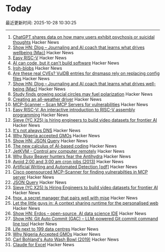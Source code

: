 # Today

最近更新时间: 2025-10-28 10:30:25

--- 
1. [ChatGPT shares data on how many users exhibit psychosis or suicidal thoughts](https://www.bbc.com/news/articles/c5yd90g0q43o) Hacker News
2. [Show HN: Dlog – Journaling and AI coach that learns what drives wellbeing (Mac)](https://dlog.pro/) Hacker News
3. [Easy RISC-V](https://dramforever.github.io/easyriscv/) Hacker News
4. [AI can code, but it can't build software](https://bytesauna.com/post/coding-vs-software-engineering) Hacker News
5. [Iroh-blobs](https://www.iroh.computer/blog/iroh-blobs-0-95-new-features) Hacker News
6. [Are these real CVEs? VulDB entries for dnsmasq rely on replacing config files](https://seclists.org/oss-sec/2025/q4/79) Hacker News
7. [Show HN: Dlog – Journaling and AI coach that learns what drives well-being (Mac)](https://dlog.pro/) Hacker News
8. [Study finds growing social circles may fuel polarization](https://phys.org/news/2025-10-friends-division-social-circles-fuel.html) Hacker News
9. [Creating an all-weather driver](https://waymo.com/blog/2025/10/creating-an-all-weather-driver) Hacker News
10. [MCP-Scanner – Scan MCP Servers for vulnerabilities](https://github.com/cisco-ai-defense/mcp-scanner) Hacker News
11. [Easy RISC-V: An interactive introduction to RISC-V assembly programming](https://dramforever.github.io/easyriscv/) Hacker News
12. [Sieve (YC X25) is hiring engineers to build video datasets for frontier AI](https://www.sievedata.com/) Hacker News
13. [It's not always DNS](https://notes.pault.ag/its-not-always-dns/) Hacker News
14. [Why Nigeria accepted GMOs](https://www.asimov.press/p/nigeria-crops) Hacker News
15. [Show HN: JSON Query](https://jsonquerylang.org/) Hacker News
16. [The new calculus of AI-based coding](https://blog.joemag.dev/2025/10/the-new-calculus-of-ai-based-coding.html) Hacker News
17. [JetKVM – Control any computer remotely](https://jetkvm.com/) Hacker News
18. [Why Busy Beaver hunters fear the Antihydra](https://benbrubaker.com/why-busy-beaver-hunters-fear-the-antihydra/) Hacker News
19. [Avoid 2:00 and 3:00 am cron jobs (2013)](https://www.endpointdev.com/blog/2013/04/avoid-200-and-300-am-cron-jobs/) Hacker News
20. [Artificial Writing and Automated Detection [pdf]](https://www.nber.org/system/files/working_papers/w34223/w34223.pdf) Hacker News
21. [Cisco opensourced MCP-Scanner for finding vulnerabilties in MCP server](https://github.com/cisco-ai-defense/mcp-scanner) Hacker News
22. [JSON Query](https://jsonquerylang.org/) Hacker News
23. [Sieve (YC X25) Is Hiring Engineers to build video datasets for frontier AI](https://www.sievedata.com/) Hacker News
24. [fnox, a secret manager that pairs well with mise](https://github.com/jdx/mise/discussions/6779) Hacker News
25. [Let the little guys in: A context sharing runtime for the personalised web](https://arjun.md/little-guys) Hacker News
26. [Show HN: Erdos – open-source, AI data science IDE](https://www.lotas.ai/erdos) Hacker News
27. [Show HN: Git Auto Commit (GAC) – LLM-powered Git commit command line tool](https://github.com/cellwebb/gac) Hacker News
28. [Life next to 199 data centres](https://www.bbc.com/news/articles/c93dnnxewdvo) Hacker News
29. [Why Nigeria Accepted GMOs](https://www.asimov.press/p/nigeria-crops) Hacker News
30. [Carl Bohland's Auto Wash Bowl (2019)](https://www.vintag.es/2019/12/the-auto-wash-bowl.html) Hacker News
31. [Claude for Excel](https://www.claude.com/claude-for-excel) Hacker News
